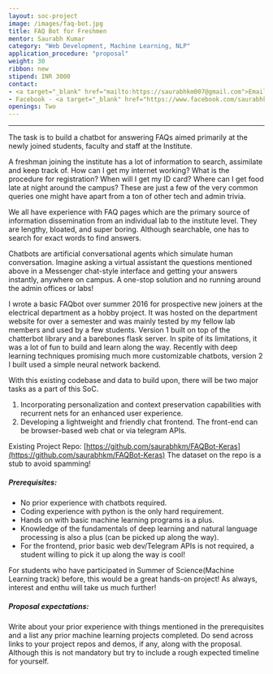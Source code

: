```yaml
---
layout: soc-project
image: /images/faq-bot.jpg
title: FAQ Bot for Freshmen
mentor: Saurabh Kumar
category: "Web Development, Machine Learning, NLP"
application_procedure: "proposal"
weight: 30
ribbon: new
stipend: INR 3000
contact: 
- <a target="_blank" href="mailto:https://saurabhkm007@gmail.com">Email ID</a> - saurabhkm007@gmail.com
- Facebook - <a target="_blank" href="https://www.facebook.com/saurabhkm"> Sourabh Kumar </a>
openings: Two
---
```


---
The task is to build a chatbot for answering FAQs aimed primarily at the newly joined students, faculty and staff at the Institute.

<!--break-->

A freshman joining the institute has a lot of information to search, assimilate and keep track of. How can I get my internet working? What is the procedure for registration? When will I get my ID card? Where can I get food late at night around the campus? These are just a few of the very common queries one might have apart from a ton of other tech and admin trivia.

<!--break-->

We all have experience with FAQ pages which are the primary source of information dissemination from an individual lab to the institute level. They are lengthy, bloated, and super boring. Although searchable, one has to search for exact words to find answers.

<!--break-->

Chatbots are artificial conversational agents which simulate human conversation. Imagine asking a virtual assistant the questions mentioned above in a Messenger chat-style interface and getting your answers instantly, anywhere on campus. A one-stop solution and no running around the admin offices or labs!

<!--break-->

I wrote a basic FAQbot over summer 2016 for prospective new joiners at the electrical department as a hobby project. It was hosted on the department website for over a semester and was mainly tested by my fellow lab members and used by a few students. Version 1 built on top of the chatterbot library and a barebones flask server. In spite of its limitations, it was a lot of fun to build and learn along the way. Recently with deep learning techniques promising much more customizable chatbots, version 2 I built used a simple neural network backend.

<!--break-->

With this existing codebase and data to build upon, there will be two major tasks as a part of this SoC.

1. Incorporating personalization and context preservation capabilities with recurrent nets for an enhanced user experience.
2. Developing a lightweight and friendly chat frontend. The front-end can be browser-based web chat or via telegram APIs.

<!--break-->

Existing Project Repo: [https://github.com/saurabhkm/FAQBot-Keras](https://github.com/saurabhkm/FAQBot-Keras)
The dataset on the repo is a stub to avoid spamming!

<!--break-->

##### Prerequisites:

-  No prior experience with chatbots required.
- Coding experience with python is the only hard requirement.
- Hands on with basic machine learning programs is a plus.
- Knowledge of the fundamentals of deep learning and natural language processing is also a plus (can be picked up along the way).
- For the frontend, prior basic web dev/Telegram APIs is not required, a student willing to pick it up along the way is cool!

<!--break-->

For students who have participated in Summer of Science(Machine Learning track) before, this would be a great hands-on project! As always, interest and enthu will take us much further!

<!--break-->

##### Proposal expectations:
Write about your prior experience with things mentioned in the prerequisites and a list any prior machine learning projects completed. Do send across links to your project repos and demos, if any, along with the proposal. Although this is not mandatory but try to include a rough expected timeline for yourself.